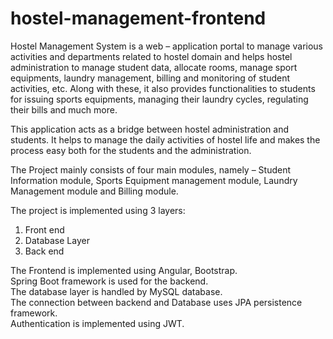 # hostel-management-frontend
 
 Hostel Management System is a web – application portal to manage various activities
and departments related to hostel domain and helps hostel administration to manage 
student data, allocate rooms, manage sport equipments, laundry management, billing 
and monitoring of student activities, etc. Along with these, it also provides 
functionalities to students for issuing sports equipments, managing their laundry 
cycles, regulating their bills and much more.

This application acts as a bridge between hostel administration and students. It helps 
to manage the daily activities of hostel life and makes the process easy both for the 
students and the administration.

The Project mainly consists of four main modules, namely – Student Information 
module, Sports Equipment management module, Laundry Management module and 
Billing module.

The project is implemented using 3 layers: 
1. Front end 
2. Database Layer 
3. Back end 

The Frontend is implemented using Angular, Bootstrap.  
Spring Boot framework is used for the backend.  
The database layer is handled by MySQL database.  
The connection between backend and Database uses JPA persistence framework.  
Authentication is implemented using JWT.  


